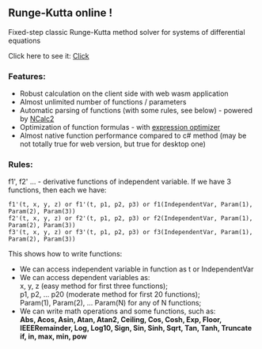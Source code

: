 ## Runge-Kutta online !

Fixed-step classic Runge-Kutta method solver for systems of differential equations

Click here to see it: [Click](https://eugenca.github.io/wasm_projects/runge-kutta/)

### Features:
* Robust calculation on the client side with web wasm application
* Almost unlimited number of functions / parameters
* Automatic parsing of functions (with some rules, see below) - powered by [NCalc2](https://github.com/sklose/NCalc2/tree/master)
* Optimization of function formulas - with [expression optimizer](https://github.com/Thorium/Linq.Expression.Optimizer)
* Almost native function performance compared to c# method (may be not totally true for web version, but true for desktop one)

### Rules:
f1', f2' ... - derivative functions of independent variable.
If we have 3 functions, then each we have:
```
f1'(t, x, y, z) or f1'(t, p1, p2, p3) or f1(IndependentVar, Param(1), Param(2), Param(3)) 
f2'(t, x, y, z) or f2'(t, p1, p2, p3) or f2(IndependentVar, Param(1), Param(2), Param(3)) 
f3'(t, x, y, z) or f3'(t, p1, p2, p3) or f3(IndependentVar, Param(1), Param(2), Param(3))
```
This shows how to write functions:
* We can access independent variable in function as t or IndependentVar
* We can access dependent variables as:\
    x, y, z (easy method for first three functions);\
    p1, p2, ... p20 (moderate method for first 20 functions);\
    Param(1), Param(2), ... Param(N) for any of N functions;
* We can write math operations and some functions, such as:\
    **Abs, Acos, Asin, Atan, Atan2, Ceiling, Cos, Cosh, Exp, Floor, IEEERemainder, Log, Log10, Sign, Sin, Sinh, Sqrt, Tan, Tanh, Truncate**\
    **if, in, max, min, pow**

